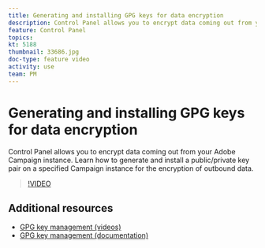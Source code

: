 ```yaml
---
title: Generating and installing GPG keys for data encryption
description: Control Panel allows you to encrypt data coming out from your Adobe Campaign instance. Learn how to generate and install a public/private key pair on a specified Campaign instance for the encryption of outbound data.
feature: Control Panel
topics: 
kt: 5188
thumbnail: 33686.jpg
doc-type: feature video
activity: use
team: PM
---
```


# Generating and installing GPG keys for data encryption

Control Panel allows you to encrypt data coming out from your Adobe Campaign instance. Learn how to generate and install a public/private key pair on a specified Campaign instance for the encryption of outbound data.

>[!VIDEO](https://video.tv.adobe.com/v/36386?quality=12)

## Additional resources

* [GPG key management (videos)](./gpg-key-management-overview.md)
* [GPG key management (documentation)](https://docs.adobe.com/content/help/en/control-panel/using/instances-settings/gpg-keys-management.html)
